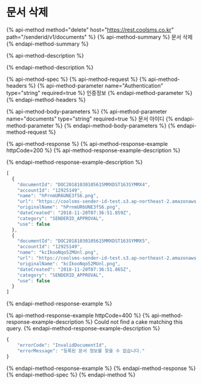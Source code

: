 # 문서 삭제

{% api-method method="delete" host="https://rest.coolsms.co.kr" path="/senderid/v1/documents" %}
{% api-method-summary %}
문서 삭제
{% endapi-method-summary %}

{% api-method-description %}

{% endapi-method-description %}

{% api-method-spec %}
{% api-method-request %}
{% api-method-headers %}
{% api-method-parameter name="Authentication" type="string" required=true %}
인증정보
{% endapi-method-parameter %}
{% endapi-method-headers %}

{% api-method-body-parameters %}
{% api-method-parameter name="documents" type="string" required=true %}
문서 아이디
{% endapi-method-parameter %}
{% endapi-method-body-parameters %}
{% endapi-method-request %}

{% api-method-response %}
{% api-method-response-example httpCode=200 %}
{% api-method-response-example-description %}

{% endapi-method-response-example-description %}

```javascript
[
  {
    "documentId": "DOC20181030105615MMXDST163SYMMX4",
    "accountId": "12925149",
    "name": "hPrnmUR6UNE3fS6.png",
    "url": "https://coolsms-sender-id-test.s3.ap-northeast-2.amazonaws.com/temp/hPrnmUR6UNE3fS6.png",
    "originalName": "hPrnmUR6UNE3fS6.png",
    "dateCreated": "2018-11-20T07:36:51.859Z",
    "category": "SENDERID_APPROVAL",
    "use": false
  },
  {
    "documentId": "DOC20181030105615MMXDST163SYMMX5",
    "accountId": "12925149",
    "name": "kcIkooNqo52MUnl.png",
    "url": "https://coolsms-sender-id-test.s3.ap-northeast-2.amazonaws.com/temp/kcIkooNqo52MUnl.png",
    "originalName": "kcIkooNqo52MUnl.png",
    "dateCreated": "2018-11-20T07:36:51.865Z",
    "category": "SENDERID_APPROVAL",
    "use": false
  }
]
```
{% endapi-method-response-example %}

{% api-method-response-example httpCode=400 %}
{% api-method-response-example-description %}
Could not find a cake matching this query.
{% endapi-method-response-example-description %}

```javascript
{
    "errorCode": "InvalidDocumentId",
    "errorMessage": "등록된 문서 정보를 찾을 수 없습니다."
}
```
{% endapi-method-response-example %}
{% endapi-method-response %}
{% endapi-method-spec %}
{% endapi-method %}



